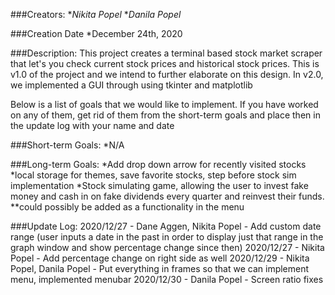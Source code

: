 ###Creators:
*_Nikita Popel_
*_Danila Popel_

###Creation Date
*December 24th, 2020

###Description:
This project creates a terminal based stock market scraper that let's you check current stock prices and historical stock prices. This is v1.0 of the project and we intend to further elaborate on this design.
In v2.0, we implemented a GUI through using tkinter and matplotlib

Below is a list of goals that we would like to implement. If you have worked on any of them, get rid of them from the short-term goals and place then in the update log with your name and date

###Short-term Goals:
*N/A

###Long-term Goals:
*Add drop down arrow for recently visited stocks
*local storage for themes, save favorite stocks, step before stock sim implementation
*Stock simulating game, allowing the user to invest fake money and cash in on fake dividends every quarter and reinvest their funds.
**could possibly be added as a functionality in the menu

###Update Log:
2020/12/27 - Dane Aggen, Nikita Popel - Add custom date range (user inputs a date in the past in order to display just that range in the graph window and show percentage change since then)
2020/12/27 - Nikita Popel - Add percentage change on right side as well
2020/12/29 - Nikita Popel, Danila Popel - Put everything in frames so that we can implement menu, implemented menubar
2020/12/30 - Danila Popel - Screen ratio fixes
